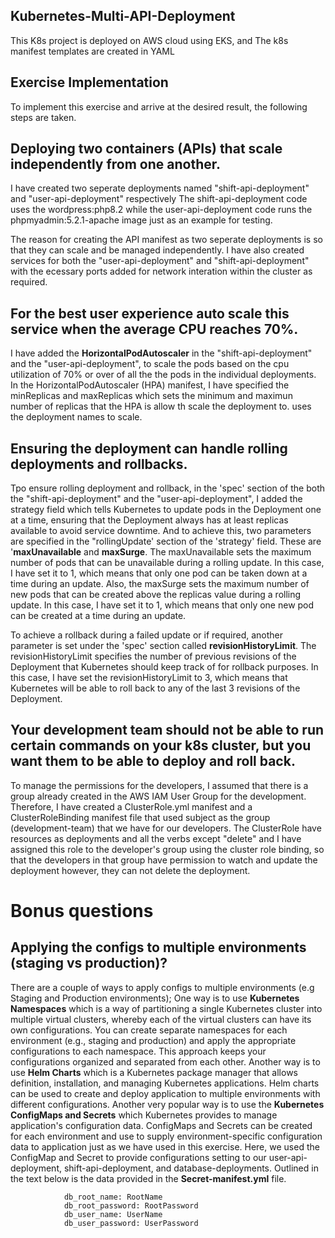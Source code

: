 ## Kubernetes-Multi-API-Deployment
This K8s project is deployed on AWS cloud using EKS, and 
The k8s manifest templates are created in YAML

##        Exercise Implementation 

To implement this exercise and arrive at the desired result, 
the following steps are taken.

## Deploying two containers (APIs) that scale independently from one another.

I have created two seperate deployments named "shift-api-deployment" and "user-api-deployment" respectively 
The shift-api-deployment code uses the wordpress:php8.2 while the user-api-deployment code runs the phpmyadmin:5.2.1-apache image just as an example for testing. 

The reason for creating the API manifest as two seperate deployments is so that they can scale and be managed independently. I have also created services for both the "user-api-deployment" and "shift-api-deployment" with the ecessary ports added for network interation within the cluster as required.

## For the best user experience auto scale this service when the average CPU reaches 70%.

I have added the **HorizontalPodAutoscaler** in the "shift-api-deployment" and the "user-api-deployment",  to scale the pods based on the cpu utilization of 70% or over of all the the pods in the individual deployments. 
In the HorizontalPodAutoscaler (HPA) manifest, I have specified the minReplicas and maxReplicas which sets the minimum and maximun number of replicas that the HPA is allow th scale the deployment to.  uses the deployment names to scale.

## Ensuring the deployment can handle rolling deployments and rollbacks.

Tpo ensure rolling deployment and rollback, in the 'spec' section of the both the "shift-api-deployment" and the "user-api-deployment", I added the strategy field which tells Kubernetes to update pods in the Deployment one at a time, ensuring that the Deployment always has at least replicas available to avoid service downtime. And to achieve this, two parameters are specified in the "rollingUpdate' section of the 'strategy' field. These are '**maxUnavailable** and **maxSurge**. The maxUnavailable sets the maximum number of pods that can be unavailable during a rolling update. In this case, I have set it to 1, which means that only one pod can be taken down at a time during an update. 
Also, the maxSurge sets the maximum number of new pods that can be created above the replicas value during a rolling update. In this case, I have set it to 1, which means that only one new pod can be created at a time during an update.

To achieve a rollback during a failed update or if required, another parameter is set under the 'spec' section called  **revisionHistoryLimit**. The revisionHistoryLimit specifies the number of previous revisions of the Deployment that Kubernetes should keep track of for rollback purposes. In this case, I have set the revisionHistoryLimit to 3, which means that Kubernetes will be able to roll back to any of the last 3 revisions of the Deployment.

## Your development team should not be able to run certain commands on your k8s cluster, but you want them to be able to deploy and roll back.

To manage the permissions for the developers, I assumed that there is a group already created in the AWS IAM User Group for the development. Therefore, I have created a ClusterRole.yml manifest and a ClusterRoleBinding manifest file that used subject as the group (development-team) that we have for our developers. The ClusterRole have resources as deployments and all the verbs except "delete" and I have assigned this role to the developer's group using the cluster role binding, so that the developers in that group have permission to watch and update the deployment however, they can not delete the deployment.

#          Bonus questions

## Applying the configs to multiple environments (staging vs production)?

There are a couple of ways to apply configs to multiple environments (e.g Staging and Production environments); One way is to use **Kubernetes Namespaces** which is a way of partitioning a single Kubernetes cluster into multiple virtual clusters, whereby each of the virtual clusters can have its own configurations. You can create separate namespaces for each environment (e.g., staging and production) and apply the appropriate configurations to each namespace. This approach keeps your configurations organized and separated from each other. 
Another way is to use **Helm Charts** which is a Kubernetes package manager that allows definition, installation, and managing Kubernetes applications. Helm charts can be used to create and deploy application to multiple environments with different configurations. 
Another very popular way is to use the **Kubernetes ConfigMaps and Secrets** which Kubernetes provides to manage application's configuration data. ConfigMaps and Secrets can be created for each environment and use to supply environment-specific configuration data to application just as we have used in this exercise. Here, we used the ConfigMap and Secret to provide configurations setting to our user-api-deployment, shift-api-deployment, and database-deployments.
Outlined in the text below is the data provided in the **Secret-manifest.yml** file.

                db_root_name: RootName
                db_root_password: RootPassword
                db_user_name: UserName
                db_user_password: UserPassword
